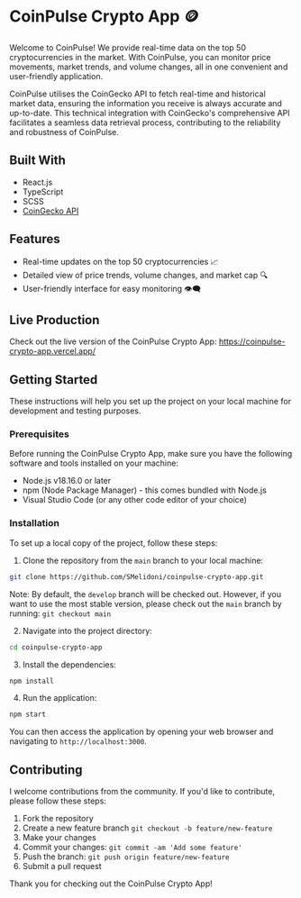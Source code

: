 # CoinPulse Crypto App 🪙

Welcome to CoinPulse! We provide real-time data on the top 50 cryptocurrencies in the market. With CoinPulse, you can monitor price movements, market trends, and volume changes, all in one convenient and user-friendly application.

CoinPulse utilises the CoinGecko API to fetch real-time and historical market data, ensuring the information you receive is always accurate and up-to-date. This technical integration with CoinGecko's comprehensive API facilitates a seamless data retrieval process, contributing to the reliability and robustness of CoinPulse.

## Built With

- React.js
- TypeScript
- SCSS
- [CoinGecko API](https://www.coingecko.com/en/api/documentation)

## Features

- Real-time updates on the top 50 cryptocurrencies 📈
- Detailed view of price trends, volume changes, and market cap 🔍
- User-friendly interface for easy monitoring 👁️‍🗨️

## Live Production

Check out the live version of the CoinPulse Crypto App: https://coinpulse-crypto-app.vercel.app/

## Getting Started

These instructions will help you set up the project on your local machine for development and testing purposes.

### Prerequisites

Before running the CoinPulse Crypto App, make sure you have the following software and tools installed on your machine:

- Node.js v18.16.0 or later
- npm (Node Package Manager) - this comes bundled with Node.js
- Visual Studio Code (or any other code editor of your choice)

### Installation

To set up a local copy of the project, follow these steps:

1. Clone the repository from the `main` branch to your local machine:

```sh
git clone https://github.com/SMelidoni/coinpulse-crypto-app.git
```

Note: By default, the `develop` branch will be checked out. However, if you want to use the most stable version, please check out the `main` branch by running: `git checkout main`

2. Navigate into the project directory:

```sh
cd coinpulse-crypto-app
```

3. Install the dependencies:

```sh
npm install
```

4. Run the application:

```sh
npm start
```

You can then access the application by opening your web browser and navigating to `http://localhost:3000`.

## Contributing

I welcome contributions from the community. If you'd like to contribute, please follow these steps:

1. Fork the repository
2. Create a new feature branch `git checkout -b feature/new-feature`
3. Make your changes
4. Commit your changes: `git commit -am 'Add some feature'`
5. Push the branch: `git push origin feature/new-feature`
6. Submit a pull request

Thank you for checking out the CoinPulse Crypto App!
